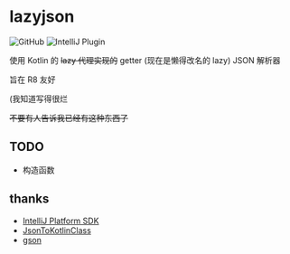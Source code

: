# lazyjson

![GitHub](https://img.shields.io/github/license/duzhaokun123/lazyjson?style=flat-square)
![IntelliJ Plugin](https://img.shields.io/badge/IntilliJ-Plugin-success?style=flat-square&logo=IntelliJ%20IDEA)

使用 Kotlin 的 ~~lazy 代理实现的~~ getter (现在是懒得改名的 lazy) JSON 解析器

旨在 R8 友好

(我知道写得很烂

~~不要有人告诉我已经有这种东西了~~

## TODO
- 构造函数

## thanks
- [IntelliJ Platform SDK](https://plugins.jetbrains.com/docs/intellij/welcome.html)
- [JsonToKotlinClass](https://github.com/wuseal/JsonToKotlinClass)
- [gson](https://github.com/google/gson)